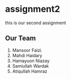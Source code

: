 # assignment2
this is our second assignment
## Our Team
1. Mansoor Faizi.
2. Mahdi Haidary
3. Hamayuon Niazay
4. Samiullah Wardak
5. Atiqullah Hamraz
